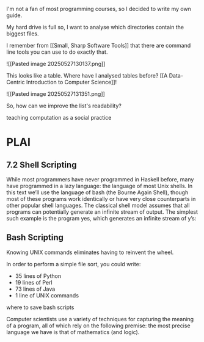 I'm not a fan of most programming courses, so I decided to write my own guide.

My hard drive is full so, I want to analyse which directories contain the biggest files.

I remember from [[Small, Sharp Software Tools]] that there are command line tools you can use to do exactly that.

![[Pasted image 20250527130137.png]]

This looks like a table. Where have I analysed tables before? [[A Data-Centric Introduction to Computer Science]]!

![[Pasted image 20250527131351.png]]

So, how can we improve the list's readability?

teaching computation as a social practice


# PLAI

## 7.2 Shell Scripting 

While most programmers have never programmed in Haskell before, many have programmed in a lazy language: the language of most Unix shells. In this text we’ll use the language of bash (the Bourne Again Shell), though most of these programs work identically or have very close counterparts in other popular shell languages. The classical shell model assumes that all programs can potentially generate an infinite stream of output. The simplest such example is the program yes, which generates an infinite stream of y’s:

## Bash Scripting

Knowing UNIX commands eliminates having to reinvent the wheel.

In order to perform a simple file sort, you could write:
- 35 lines of Python
- 19 lines of Perl 
- 73 lines of Java
- 1 line of UNIX commands

where to save bash scripts


Computer scientists use a variety of techniques for capturing the meaning of a program, all of which rely on the following premise: the most precise language we have is that of mathematics (and logic).